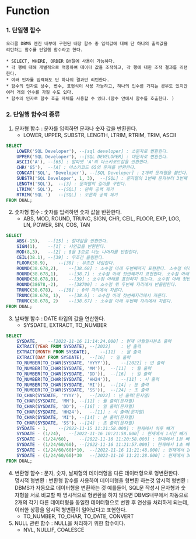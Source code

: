 # Function

### 1. 단일행 함수
    오라클 DBMS 엔진 내부에 구현된 내장 함수 중 입력값에 대해 단 하나의 출력값을 
    리턴하는 함수를 단일행 함수라고 한다.
    
    * SELECT, WHERE, ORDER BY절에 사용이 가능하다. 
    * 각 행에 대해 개별적으로 적용하여 데이터 값을 조작하고, 각 행에 대한 조작 결과를 리턴한다.
    * 여러 인자를 입력해도 단 하나의 결과만 리턴한다. 
    * 함수의 인자로 상수, 변수, 표현식이 사용 가능하고, 하나의 인수를 가지는 경우도 있지만 여러 개의 인수를 가질 수도 있다. 
    * 함수의 인자로 함수 호출 자체를 사용할 수 있다.(함수 안에서 함수를 호출한다. )

### 2. 단일행 함수의 종류 
1. 문자형 함수 : 문자를 입력하면 문자나 숫자 값을 반환한다.
    * LOWER, UPPER, SUBSTR, LENGTH, LTRIM, RTRIM, TRIM, ASCII 
```sql
SELECT 
	LOWER('SQL Developer'),	--[sql developer] : 소문자로 변환한다.
	UPPER('SQL Developer'), --[SQL DEVELOPER] : 대문자로 변환한다.
	ASCII('A'),	--[65] : 알파벳 'A'의 아스키코드값을 반환한다.
	CHR('65'),	--[A] : 아스키코드 65의 문자를 반환한다.
	CONCAT('SQL', 'Developer'),	--[SQL Developer] : 2개의 문자열을 붙인다.
	SUBSTR('SQL Developer', 1, 3),	--[SQL] : 문자열의 1번쨰 문자부터 3번째 문자까리 잘라낸다.
	LENGTH('SQL'),	--[3] : 문자열의 길이를 구한다.
	LTRIM(' SQL'),	--[SQL] : 왼쪽 공백 제거
	RTRIM('SQL ')	--[SQL] : 오른쪽 공백 제거
FROM DUAL;
```

2. 숫자형 함수 : 숫자를 입력하면 숫자 값을 반환한다. 
    * ABS, MOD, ROUND, TRUNC, SIGN, CHR, CEIL, FLOOR, EXP, LOG, LN, POWER, SIN, COS, TAN
```sql
SELECT 
	ABS(-15),	--[15] : 절대값을 반환한다.
	SIGN(1),	--[1] : 사인값을 반환한다.
	MOD(8,3),	--[2] : 8을 3으로 나눈 나머지를 반환한다.
	CEIL(38.1),	--[39] : 무조건 올림한다.
	FLOOR(38.9),	--[38] : 무조건 내림한다.
	ROUND(38.678,2),	--[38.68] : 소수점 아래 두번쩨까지 표현한다. 소수점 아래 세번째 자리에서 반올림한다.
	ROUND(38.678,1),	--[38.7] : 소수점 아래 첫번쩨까지 표현한다. 소수점 아래 두번째 자리에서 반올림한다.
	ROUND(38.678,0),	--[39] : 소수점 아래를 표현하지 않는다. 소수점 아래 첫번째 자리에서 반올림한다.
	ROUND(38678,-2),	--[38700] : 소수점 위 두번째 자리에서 반올림한다.
	TRUNC(38.678),	--[38] : 0의 자리에서 자른다.
	TRUNC(38.678, 1),	--[38.6] : 소수점 아래 첫번째자리에서 자른다. 
	TRUNC(38.678, 2)	--[38.67] : 소수점 아래 두번쩨 자리에서 자른다.
FROM DUAL;
```
3. 날짜형 함수 : DATE 타입의 값을 연산한다. 
    * SYSDATE, EXTRACT, TO_NUMBER
```sql
SELECT 
	SYSDATE,	--[2022-11-16 11:14:24.000] : 현재 년월일시분초 출력
	EXTRACT(YEAR FROM SYSDATE),	--[2022]	: 년 출력
	EXTRACT(MONTH FROM SYSDATE),	--[11]	: 월 출력
	EXTRACT(DAY FROM SYSDATE),	--[16]	: 일 출력
	TO_NUMBER(TO_CHAR(SYSDATE, 'YYYY')),	--[2022] : 년 출력
	TO_NUMBER(TO_CHAR(SYSDATE, 'MM')),	--[11]	: 월 출력
	TO_NUMBER(TO_CHAR(SYSDATE, 'DD')),	--[16]	: 일 출력
	TO_NUMBER(TO_CHAR(SYSDATE, 'HH24')),	--[11] : 시 출력
	TO_NUMBER(TO_CHAR(SYSDATE, 'MI')),	--[14] : 분 출력
	TO_NUMBER(TO_CHAR(SYSDATE, 'SS')),	--[24] : 초 출력
	TO_CHAR(SYSDATE, 'YYYY'),	--[2022] : 년 출력(문자열)
	TO_CHAR(SYSDATE, 'MM'),	--[11] : 월 출력(문자열)
	TO_CHAR(SYSDATE, 'DD'),	--[16] : 일 출력(문자열)
	TO_CHAR(SYSDATE, 'HH24'),	--[11] : 시 출력(문자열)
	TO_CHAR(SYSDATE, 'MI'),	--[14] : 분 출력(문자열)
	TO_CHAR(SYSDATE, 'SS'),	--[24] : 초 출력(문자열)
	SYSDATE - 1,	--[2022-11-15 11:21:58.000] : 현재에서 하루 뺴기
	SYSDATE - (1/24),	--[2022-11-16 10:21:58.000] : 현재에서 1시간 빼기
	SYSDATE - (1/24/60),	--[2022-11-16 11:20:58.000] : 현재에서 1분 빼기 
	SYSDATE - (1/24/60/60),	--[2022-11-16 11:21:57.000] : 현재에서 1초 빼기
	SYSDATE - (1/24/60/60)*10,	--[2022-11-16 11:21:48.000] : 현재에서 10초 빼기
	SYSDATE - (1/24/60/60)*30	--[2022-11-16 11:21:28.000] : 현재에서 30초 빼기
FROM DUAL;
```
4. 변환형 함수 : 문자, 숫자, 날짜형의 데이터형을 다른 데이터형으로 형변환한다. <br>
    명시적 형변환 : 변환형 함수를 사용하여 데이터형을 형변환 하는것
    암시적 형변환 : DBMS가 자동으로 데이터형을 변환하는 것 
    예를들어, SQL문 작성시 문자형과 숫자형을 서로 비교할 때 명시적으로 형변환을 하지 않으면 DBMS내부에서 자동으로 2개의 각기 다른 데이터형을
    동일한 데이터형으로 변환 후 연산을 처리하게 되는데, 이러한 상황을 암시적 형변환이 일어났다고 표현한다.
    * TO_NUMBER, TO_CHAR, TO_DATE, CONVERT
5. NULL 관련 함수 : NULL을 처리하기 위한 함수이다.
    * NVL, NULLIF, COALESCE 
